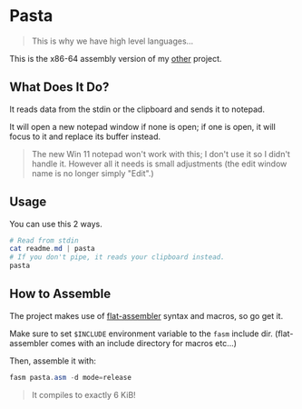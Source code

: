 # Pasta
> This is why we have high level languages...

This is the x86-64 assembly version of my [other](https://github.com/insomnimus/pasta) project.

## What Does It Do?
It reads data from the stdin  or the clipboard and sends it to notepad.

It will open a new notepad window if none is open; if one is open, it will focus to it and replace its buffer instead.
> The new Win 11 notepad won't work with this; I don't use it so I didn't handle it. However all it needs is small adjustments (the edit window name is no longer simply "Edit".)

## Usage
You can use this 2 ways.

```powershell
# Read from stdin
cat readme.md | pasta
# If you don't pipe, it reads your clipboard instead.
pasta
```

## How to Assemble
The project makes use of [flat-assembler](https://flatassembler.net) syntax and macros, so go get it.

Make sure to set `$INCLUDE` environment variable to the `fasm` include dir.
(flat-assembler comes with an include directory for macros etc...)

Then, assemble it with:

```powershell
fasm pasta.asm -d mode=release
```

> It compiles to exactly 6 KiB!
